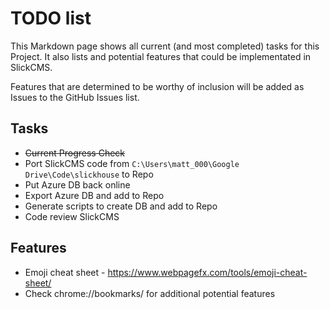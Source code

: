 # TODO list
This Markdown page shows all current (and most completed) tasks for this Project. It also lists and potential features that could be implementated in SlickCMS.

Features that are determined to be worthy of inclusion will be added as Issues to the GitHub Issues list.

## Tasks
* ~~Current Progress Check~~
* Port SlickCMS code from `C:\Users\matt_000\Google Drive\Code\slickhouse` to Repo
* Put Azure DB back online
* Export Azure DB and add to Repo
* Generate scripts to create DB and add to Repo
* Code review SlickCMS

## Features
* Emoji cheat sheet - https://www.webpagefx.com/tools/emoji-cheat-sheet/
* Check chrome://bookmarks/ for additional potential features